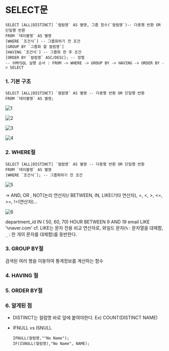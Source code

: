 # SELECT문

```mysql
SELECT [ALL|DISTINCT] `컬럼명` AS 별명, 그룹 함수(`컬럼명`)-- 다중행 반환 OR 단일행 반환
FROM `테이블명` AS 별명
[WHERE `조건식`] -- 그룹화하기 전 조건
[GROUP BY `그룹화 할 컬럼명`]
[HAVING `조건식`] -- 그룹화 한 후 조건
[ORDER BY `컬럼명` ASC/DESC]; -- 정렬
-- ※MYSQL 실행 순서 : FROM -> WHERE -> GROUP BY -> HAVING -> ORDER BY -> SELECT
```



### 1. 기본 구조

```mysql
SELECT [ALL|DISTINCT] `컬럼명` AS 별명 -- 다중행 반환 OR 단일행 반환
FROM `테이블명` AS 별명;
```

![1](https://user-images.githubusercontent.com/69749222/133920327-3eb108d2-5e33-4a28-abf1-dd9a09806f55.PNG)

![2](https://user-images.githubusercontent.com/69749222/133920331-b6062308-c02d-4311-8a9e-5d384e3221f8.PNG)

![3](https://user-images.githubusercontent.com/69749222/133920339-fa57f855-1da1-4824-a9b5-8ba233fa2491.PNG)

![4](https://user-images.githubusercontent.com/69749222/133920341-e49d1c1c-c82f-46a5-8279-c43d0b70d381.PNG)

### 2. WHERE절

```mysql
SELECT [ALL|DISTINCT] `컬럼명` AS 별명 -- 다중행 반환 OR 단일행 반환
FROM `테이블명` AS 별명
[WHERE `조건식`]; -- 그룹화하기 전 조건
```

![5](https://user-images.githubusercontent.com/69749222/133920350-6e8c123a-8fa1-4acf-83a2-61fe54f4e19d.PNG)

-> AND, OR , NOT(논리 연산자)/ BETWEEN, IN, LIKE(기타 연산자), =, <, >, <=, >=, !=(연산자)...

![6](https://user-images.githubusercontent.com/69749222/133920383-6cd340c9-72d5-4b81-893f-0a958a4b4a3b.PNG)

department_id IN ( 50, 60, 70)
HOUR BETWEEN 9 AND 19
email LIKE '`%`naver.com'         cf. LIKE는 문자 전용 비교 연산자로, 와일드 문자(`%` : 문자열을 대체함, `_` : 한 개의 문자를 대체함)를 동반한다.
### 3. GROUP BY절
검색된 여러 행을 이용하여 통계정보를 계산하는 함수


### 4. HAVING 절



### 5. ORDER BY절



### 6. 알게된 점

- DISTINCT는 컬럼명 바로 앞에 붙여야한다.			Ex) COUNT(DISTINCT NAME)

- IFNULL vs ISNULL

  ```mysql
  IFNULL(컬럼명,""No Name");
  IF(ISNULL(컬럼명),"No Name", NAME);
  ```









